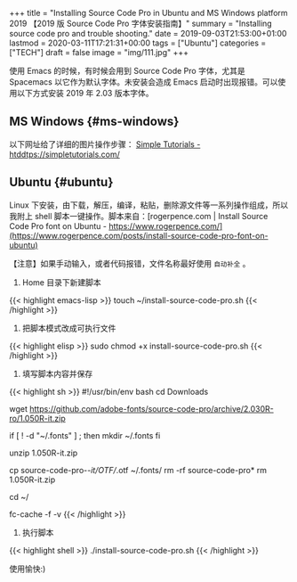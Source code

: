 +++
title = "Installing Source Code Pro in Ubuntu and MS Windows platform 2019 【2019 版 Source Code Pro 字体安装指南】"
summary = "Installing source code pro and trouble shooting."
date = 2019-09-03T21:53:00+01:00
lastmod = 2020-03-11T17:21:31+00:00
tags = ["Ubuntu"]
categories = ["TECH"]
draft = false
image = "img/111.jpg"
+++

使用 Emacs 的时候，有时候会用到 Source Code Pro 字体，尤其是 Spacemacs 以它作为默认字体。未安装会造成 Emacs 启动时出现报错。可以使用以下方式安装 2019 年 2.03
版本字体。


## MS Windows {#ms-windows}

以下网址给了详细的图片操作步骤：
[Simple Tutorials - htddtps://simpletutorials.com/](https://simpletutorials.com/c/2759/How+to+install+the+default+Spacemacs+font+on+Windows)


## Ubuntu {#ubuntu}

Linux 下安装，由下载，解压，编译，粘贴，删除源文件等一系列操作组成，所以我附上 shell 脚本一键操作。脚本来自：[rogerpence.com | Install Source Code Pro font on Ubuntu - https://www.rogerpence.com/](https://www.rogerpence.com/posts/install-source-code-pro-font-on-ubuntu)

【注意】如果手动输入，或者代码报错，文件名称最好使用 `自动补全` 。

1.  Home 目录下新建脚本

<!--listend-->

{{< highlight emacs-lisp >}}
touch ~/install-source-code-pro.sh
{{< /highlight >}}

1.  把脚本模式改成可执行文件

<!--listend-->

{{< highlight elisp >}}
sudo chmod +x install-source-code-pro.sh
{{< /highlight >}}

1.  填写脚本内容并保存

<!--listend-->

{{< highlight sh >}}
#!/usr/bin/env bash
cd Downloads

wget https://github.com/adobe-fonts/source-code-pro/archive/2.030R-ro/1.050R-it.zip

if [ ! -d "~/.fonts" ] ; then
mkdir ~/.fonts
fi

unzip 1.050R-it.zip

cp source-code-pro-*-it/OTF/*.otf ~/.fonts/
rm -rf source-code-pro*
rm 1.050R-it.zip

cd ~/

fc-cache -f -v
{{< /highlight >}}

1.  执行脚本

<!--listend-->

{{< highlight shell >}}
./install-source-code-pro.sh
{{< /highlight >}}

使用愉快:)
